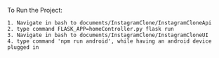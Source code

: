 To Run the Project:

	1. Navigate in bash to documents/InstagramClone/InstagramCloneApi
	2. type command FLASK_APP=homeController.py flask run
	3. Navigate in bash to documents/InstagramClone/InstagramCloneUI
	4. type command 'npm run android', while having an android device plugged in